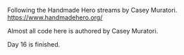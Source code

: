 Following the Handmade Hero streams by Casey Muratori. https://www.handmadehero.org/

Almost all code here is authored by Casey Muratori.

Day 16 is finished.
